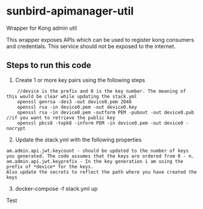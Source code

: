 # sunbird-apimanager-util
Wrapper for Kong admin util

This wrapper exposes APIs which can be used to register kong consumers and credentials. This service should not be exposed to the internet.


## Steps to run this code
1. Create 1 or more key pairs using the following steps
```
    //device is the prefix and 0 is the key number. The meaning of this would be clear while updating the stack.yml
    openssl genrsa -des3 -out device0.pem 2048
    openssl rsa -in device0.pem -out device0.key
    openssl rsa -in device0.pem -outform PEM -pubout -out device0.pub  //if you want to retrieve the public key
    openssl pkcs8 -topk8 -inform PEM -in device0.pem -out device0 -nocrypt
```
2. Update the stack.yml with the following properties
```
am.admin.api.jwt.keycount - should be updated to the number of keys you generated. The code assumes that the keys are ordered from 0 - n. 
am.admin.api.jwt.keyprefix - In the key generation i am using the prefix of *device* for the keys.
Also update the secrets to reflect the path where you have created the keys
```
3. docker-compose -f stack.yml up

Test
